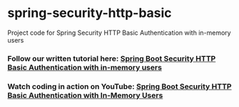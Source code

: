 # spring-security-http-basic
Project code for Spring Security HTTP Basic Authentication with in-memory users
### Follow our written tutorial here: [Spring Boot Security HTTP Basic Authentication with in-memory users](https://www.codejava.net/frameworks/spring-boot/http-basic-authentication-with-in-memory-users)
### Watch coding in action on YouTube: [Spring Boot Security HTTP Basic Authentication with In-Memory Users](https://www.youtube.com/watch?v=d9t_trawaa0)
